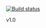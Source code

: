 [![Build status](https://ci.appveyor.com/api/projects/status/0h9fnqndvhsi4kq8?svg=true)](https://ci.appveyor.com/project/TiberiuMitran/efcoredatabasefirstsample)

v1.0